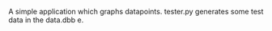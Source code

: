 A simple application which graphs datapoints. 
tester.py generates some test data in the data.dbb e.
